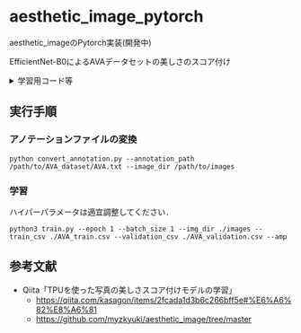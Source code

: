 # aesthetic_image_pytorch

aesthetic_imageのPytorch実装(開発中)

EfficientNet-B0によるAVAデータセットの美しさのスコア付け

<details>
<summary>学習用コード等</summary>
 
|ファイル名|説明|
|----|----|
|convert_annotation.py|アノテーションファイルを変換するコード．|
|data_loader.py|データセットクラスとデータローダークラスのコード．|
|make_graph.py|学習曲線を可視化するコード．|
|train.py|学習を開始するコード．|
|trainer.py|学習ループのコード．|
</details>

## 実行手順

### アノテーションファイルの変換
```
python convert_annotation.py --annotation_path /path/to/AVA_dataset/AVA.txt --image_dir /path/to/images
```

### 学習
ハイパーパラメータは適宜調整してください．

```
python3 train.py --epoch 1 --batch_size 1 --img_dir ./images --train_csv ./AVA_train.csv --validation_csv ./AVA_validation.csv --amp
```

## 参考文献
* Qiita「TPUを使った写真の美しさスコア付けモデルの学習」
    * https://qiita.com/kasagon/items/2fcada1d3b6c266bff5e#%E6%A6%82%E8%A6%81
    * https://github.com/myzkyuki/aesthetic_image/tree/master
